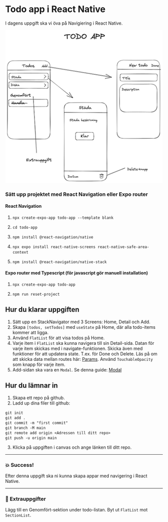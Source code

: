# Todo app i React Native

I dagens uppgift ska vi öva på Navigiering i React Native.

![Todo App](todo-app.png)

### Sätt upp projektet med React Navigation eller Expo router

#### React Navigation

1. `npx create-expo-app todo-app --template blank`

2. `cd todo-app`

3. `npm install @react-navigation/native`

4. `npx expo install react-native-screens react-native-safe-area-context`

5. `npm install @react-navigation/native-stack`

#### Expo router med Typescript (för javascript gör manuell installation)

1. `npx create-expo-app todo-app`

2. `npm run reset-project`

## Hur du klarar uppgiften

1. Sätt upp en StackNavigator med 3 Screens: Home, Detail och Add.
2. Skapa `[todos, setTodos]` med `useState` på Home, där alla todo-items kommer att ligga.
3. Använd `FlatList` för att visa todos på Home.
4. Varje item i `FlatList` ska kunna navigera till sin Detail-sida. Datan för varje item skickas med i navigate-funktionen. Skicka även med funktioner för att updatera state. T.ex. för Done och Delete. Läs på om att skicka data mellan routes här: [Params](https://reactnavigation.org/docs/params). Använd `TouchableOpacity` som knapp för varje item.
5. Add-sidan ska vara en `Modal`. Se denna guide: [Modal](https://reactnavigation.org/docs/modal/)

## Hur du lämnar in

1. Skapa ett repo på github.
2. Ladd up dina filer till github:

```
git init
git add .
git commit -m "first commit"
git branch -M main
git remote add origin <Adressen till ditt repo>
git push -u origin main
```

3. Klicka på uppgiften i canvas och ange länken till ditt repo.

---

### :boom: Success!

Efter denna uppgift ska ni kunna skapa appar med navigering i React Native.

---

### :runner: Extrauppgifter

Lägg till en Genomfört-sektion under todo-listan. Byt ut `FlatList` mot `SectionList`.

